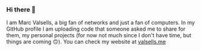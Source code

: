 ### Hi there 👋

I am Marc Valsells, a big fan of networks and just a fan of computers. In my GitHub profile I am uploading code that someone asked me to share for them, my personal projects (for now not much since I don't have time, but things are coming 🙃). You can check my website at [valsells.me](https://valsells.me)
